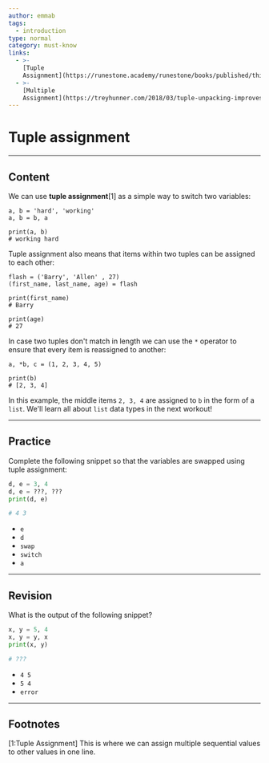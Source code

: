 ```yaml
---
author: emmab
tags:
  - introduction
type: normal
category: must-know
links:
  - >-
    [Tuple
    Assignment](https://runestone.academy/runestone/books/published/thinkcspy/Lists/TupleAssignment.html){website}
  - >-
    [Multiple
    Assignment](https://treyhunner.com/2018/03/tuple-unpacking-improves-python-code-readability/#Multiple_assignment_is_very_strict){website}
---
```


# Tuple assignment


---

## Content

We can use **tuple assignment**[1] as a simple way to switch two variables:

```plain-text
a, b = 'hard', 'working' 
a, b = b, a

print(a, b)
# working hard
```

Tuple assignment also means that items within two tuples can be assigned to each other:

```plain-text
flash = ('Barry', 'Allen' , 27)
(first_name, last_name, age) = flash

print(first_name)
# Barry

print(age)
# 27
```

In case two tuples don't match in length we can use the `*` operator to ensure that every item is reassigned to another:

```plain-text
a, *b, c = (1, 2, 3, 4, 5)

print(b)
# [2, 3, 4]
```

In this example, the middle items `2, 3, 4` are assigned to `b` in the form of a `list`. We'll learn all about `list` data types in the next workout!


---

## Practice

Complete the following snippet so that the variables are swapped using tuple assignment:

```python
d, e = 3, 4
d, e = ???, ???
print(d, e)

# 4 3
```

- `e`
- `d`
- `swap`
- `switch`
- `a`


---

## Revision

What is the output of the following snippet?

```python
x, y = 5, 4
x, y = y, x
print(x, y)

# ???
```

- `4 5`
- `5 4`
- `error`


---

## Footnotes

[1:Tuple Assignment]
This is where we can assign multiple sequential values to other values in one line.
 
